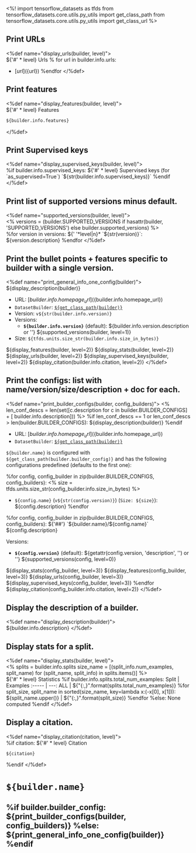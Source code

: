 <%!
import tensorflow_datasets as tfds
from tensorflow_datasets.core.utils.py_utils import get_class_path
from tensorflow_datasets.core.utils.py_utils import get_class_url
%>

## Print URLs
<%def name="display_urls(builder, level)">\
${'#' * level} Urls
% for url in builder.info.urls:
 * [${url}](${url})
%endfor
</%def>

## Print features
<%def name="display_features(builder, level)">\
${'#' * level} Features
```python
${builder.info.features}
```
</%def>

## Print Supervised keys
<%def name="display_supervised_keys(builder, level)">\
%if builder.info.supervised_keys:
${'#' * level} Supervised keys (for `as_supervised=True`)
`${str(builder.info.supervised_keys)}`
%endif
</%def>

## Print list of supported versions minus default.
<%def name="supported_versions(builder, level)">\
<%
versions = (builder.SUPPORTED_VERSIONS if hasattr(builder, 'SUPPORTED_VERSIONS')
            else builder.supported_versions)
%>\
%for version in versions:
${'  '*level|n}* `${str(version)}`: ${version.description}
%endfor
</%def>

## Print the bullet points + features specific to builder with a single version.
<%def name="print_general_info_one_config(builder)">
${display_description(builder)}

* URL: [${builder.info.homepage_url}](${builder.info.homepage_url})
* `DatasetBuilder`: [`${get_class_path(builder)}`](${get_class_url(builder)})
* Version: `v${str(builder.info.version)}`
* Versions:
  * **`${builder.info.version}`** (default): ${builder.info.version.description or ''}
${supported_versions(builder, level=1)}
* Size: `${tfds.units.size_str(builder.info.size_in_bytes)}`

${display_features(builder, level=2)}
${display_stats(builder, level=2)}
${display_urls(builder, level=2)}
${display_supervised_keys(builder, level=2)}
${display_citation(builder.info.citation, level=2)}
</%def>

## Print the configs: list with name/version/size/description + doc for each.
<%def name="print_builder_configs(builder, config_builders)">
<%
len_conf_descs = len(set([c.description for c in  builder.BUILDER_CONFIGS] + [
    builder.info.description]))
%>
%if len_conf_descs == 1 or len_conf_descs > len(builder.BUILDER_CONFIGS):
${display_description(builder)}
%endif

* URL: [${builder.info.homepage_url}](${builder.info.homepage_url})
* `DatasetBuilder`: [`${get_class_path(builder)}`](${get_class_url(builder)})

`${builder.name}` is configured with `${get_class_path(builder.builder_config)}` and has
the following configurations predefined (defaults to the first one):

%for config, config_builder in zip(builder.BUILDER_CONFIGS, config_builders):
<%
  size = tfds.units.size_str(config_builder.info.size_in_bytes)
%>
* `${config.name}` (`v${str(config.version)}`) (`Size: ${size}`): ${config.description}
%endfor

%for config, config_builder in zip(builder.BUILDER_CONFIGS, config_builders):
${'##'} `${builder.name}/${config.name}`
${config.description}

Versions:

* **`${config.version}`** (default): ${getattr(config.version, 'description', '') or ''}
${supported_versions(config, level=0)}

${display_stats(config_builder, level=3)}
${display_features(config_builder, level=3)}
${display_urls(config_builder, level=3)}
${display_supervised_keys(config_builder, level=3)}
%endfor
${display_citation(config_builder.info.citation, level=2)}
</%def>

## Display the description of a builder.
<%def name="display_description(builder)">\
${builder.info.description}
</%def>

## Display stats for a split.
<%def name="display_stats(builder, level)">\
<%
  splits = builder.info.splits
  size_name = [(split_info.num_examples, split_name)
               for (split_name, split_info) in splits.items()]
%>\
${'#' * level} Statistics
%if builder.info.splits.total_num_examples:
Split  | Examples
:----- | ---:
ALL    | ${"{:,}".format(splits.total_num_examples)}
%for split_size, split_name in sorted(size_name, key=lambda x:(-x[0], x[1])):
${split_name.upper()} | ${"{:,}".format(split_size)}
%endfor
%else:
None computed
%endif
</%def>

## Display a citation.
<%def name="display_citation(citation, level)">\
%if citation:
${'#' * level} Citation
```
${citation}
```
%endif
</%def>

# `${builder.name}`

%if builder.builder_config:
${print_builder_configs(builder, config_builders)}
%else:
${print_general_info_one_config(builder)}
%endif
---
